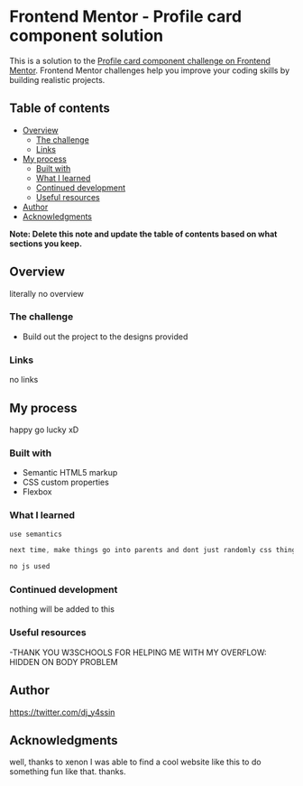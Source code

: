 # Frontend Mentor - Profile card component solution

This is a solution to the [Profile card component challenge on Frontend Mentor](https://www.frontendmentor.io/challenges/profile-card-component-cfArpWshJ). Frontend Mentor challenges help you improve your coding skills by building realistic projects.

## Table of contents

- [Overview](#overview)
  - [The challenge](#the-challenge)
  - [Links](#links)
- [My process](#my-process)
  - [Built with](#built-with)
  - [What I learned](#what-i-learned)
  - [Continued development](#continued-development)
  - [Useful resources](#useful-resources)
- [Author](#author)
- [Acknowledgments](#acknowledgments)

**Note: Delete this note and update the table of contents based on what sections you keep.**

## Overview

literally no overview

### The challenge

- Build out the project to the designs provided

### Links

no links

## My process

happy go lucky xD

### Built with

- Semantic HTML5 markup
- CSS custom properties
- Flexbox

### What I learned

```html
use semantics
```

```css
next time, make things go into parents and dont just randomly css things so that things actually lineup properly and u can apply formatting easier xD

```

```js
no js used
```

### Continued development

nothing will be added to this

### Useful resources

-THANK YOU W3SCHOOLS FOR HELPING ME WITH MY OVERFLOW: HIDDEN ON BODY PROBLEM

## Author

https://twitter.com/dj_y4ssin

## Acknowledgments

well, thanks to xenon I was able to find a cool website like this to do something fun like that. thanks.
